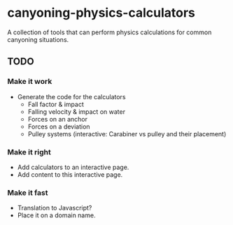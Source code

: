 # canyoning-physics-calculators
A collection of tools that can perform physics calculations for common canyoning situations.


## TODO

### Make it work

- Generate the code for the calculators
    - Fall factor & impact
    - Falling velocity & impact on water
    - Forces on an anchor
    - Forces on a deviation
    - Pulley systems (interactive: Carabiner vs pulley and their placement)
 
### Make it right

- Add calculators to an interactive page.
- Add content to this interactive page.

### Make it fast

- Translation to Javascript?
- Place it on a domain name.
